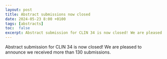 ```yaml
---
layout: post
title: Abstract submissions now closed
date: 2024-05-23 8:00 +0100
tags: [abstracts]
toc:  false
excerpt: Abstract submission for CLIN 34 is now closed! We are pleased to announce we received more than 130 submissions.
---
```

<div>
Abstract submission for CLIN 34 is now closed! We are pleased to announce we received more than 130 submissions.
</div>
